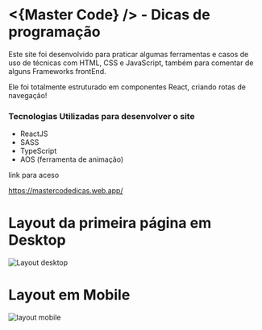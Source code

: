 # <{Master Code} /> - Dicas de programação

Este site foi desenvolvido para praticar algumas ferramentas e casos de uso de técnicas com HTML, CSS e JavaScript, também para comentar de alguns Frameworks frontEnd.

Ele foi totalmente estruturado em componentes React, criando rotas de navegação!



### Tecnologias Utilizadas para desenvolver o site

* ReactJS
* SASS
* TypeScript
* AOS (ferramenta de animação)



link para aceso 

https://mastercodedicas.web.app/



# Layout da primeira página em Desktop

![Layout desktop](https://user-images.githubusercontent.com/74829196/123521305-381b2280-d68c-11eb-8b9c-d180f02dcaf5.png)

# Layout em Mobile

![layout mobile](https://user-images.githubusercontent.com/74829196/123521318-48330200-d68c-11eb-9aac-b6b02e3e2bf0.png)
